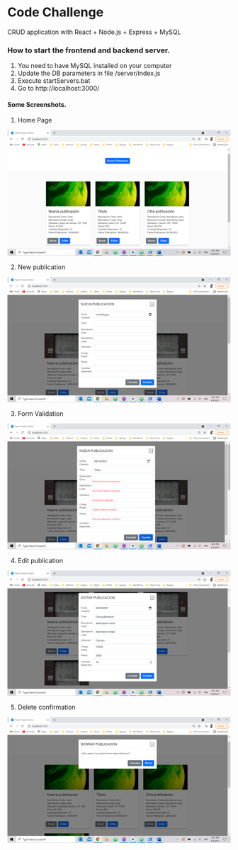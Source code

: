 # Code Challenge
 CRUD application with React + Node.js + Express + MySQL

### How to start the frontend and backend server.
 1. You need to have MySQL installed on your computer
 2. Update the DB parameters in file /server/index.js
 3. Execute startServers.bat
 4. Go to http://localhost:3000/

#### Some Screenshots.
1. Home Page

![home](/screenshots/home.png)

2. New publication

![new](/screenshots/new.png)

3. Form Validation

![validation](/screenshots/validation.png)

4. Edit publication

![edit](/screenshots/edit.png)

5. Delete confirmation

![delete](/screenshots/confirm_delete.png)
